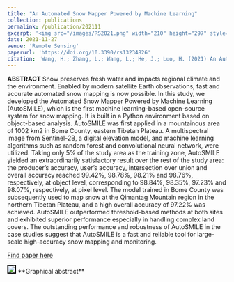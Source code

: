 ```yaml
---
title: "An Automated Snow Mapper Powered by Machine Learning"
collection: publications
permalink: /publication/202111
excerpt: '<img src="/images/RS2021.png" width="210" height="297" style="float:left"> <strong>Highlights:</strong><br> 1. We developed an Automated Snow Mapper Powered by Machine Learning (AutoSMILE), which is the first machine learning-based open-source system for snow mapping. <br> 2. The machine learning techniques and object-based analysis were successfully integrated in AutoSMILE. <br>3. AutoSMILE is tested in two regions on the Tibetan Plateau.<br>4. AutoSMILE is a fast and reliable tool for large-scale high-accuracy snow mapping and monitoring.'
date: 2021-11-27
venue: 'Remote Sensing'
paperurl: 'https://doi.org/10.3390/rs13234826'
citation: 'Wang, H.; Zhang, L.; Wang, L.; He, J.; Luo, H. (2021) An Automated Snow Mapper Powered by Machine Learning. Remote Sens. 13, 4826.'
---
```

**ABSTRACT**  Snow preserves fresh water and impacts regional climate and the environment. Enabled by modern satellite Earth observations, fast and accurate automated snow mapping is now possible. In this study, we developed the Automated Snow Mapper Powered by Machine Learning (AutoSMILE), which is the first machine learning-based open-source system for snow mapping. It is built in a Python environment based on object-based analysis. AutoSMILE was first applied in a mountainous area of 1002 km2 in Bome County, eastern Tibetan Plateau. A multispectral image from Sentinel-2B, a digital elevation model, and machine learning algorithms such as random forest and convolutional neural network, were utilized. Taking only 5% of the study area as the training zone, AutoSMILE yielded an extraordinarily satisfactory result over the rest of the study area: the producer’s accuracy, user’s accuracy, intersection over union and overall accuracy reached 99.42%, 98.78%, 98.21% and 98.76%, respectively, at object level, corresponding to 98.84%, 98.35%, 97.23% and 98.07%, respectively, at pixel level. The model trained in Bome County was subsequently used to map snow at the Qimantag Mountain region in the northern Tibetan Plateau, and a high overall accuracy of 97.22% was achieved. AutoSMILE outperformed threshold-based methods at both sites and exhibited superior performance especially in handling complex land covers. The outstanding performance and robustness of AutoSMILE in the case studies suggest that AutoSMILE is a fast and reliable tool for large-scale high-accuracy snow mapping and monitoring.

[Find paper here](https://www.mdpi.com/2072-4292/13/23/4826)

<img src="https://www.mdpi.com/remotesensing/remotesensing-13-04826/article_deploy/html/images/remotesensing-13-04826-ag.png" style="border:2px solid black">
**Graphical abstract**
